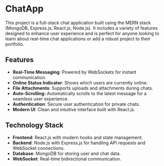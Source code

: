 # ChatApp
This project is a full-stack chat application built using the MERN stack (MongoDB, Express.js, React.js, Node.js). It includes a variety of features designed to enhance user experience and is perfect for anyone looking to learn about real-time chat applications or add a robust project to their portfolio.

## Features
- **Real-Time Messaging**: Powered by WebSockets for instant communication.
- **Online Status Indicator**: Shows which users are currently online.
- **File Attachments**: Supports uploads and attachments during chats.
- **Auto-Scrolling:** Automatically scrolls to the latest message for a seamless user experience.
- **Authentication**: Secure user authentication for private chats.
- **Modern UI**: Clean and intuitive interface built with React.js.

## Technology Stack
- **Frontend**: React.js with modern hooks and state management.
- **Backend**: Node.js with Express.js for handling API requests and WebSocket connections.
- **Database**: MongoDB for storing user and chat data.
- **WebSocket**: Real-time bidirectional communication.
